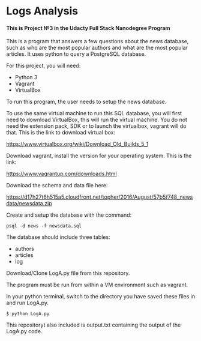 # Logs Analysis

#### This is Project №3 in the Udacty Full Stack Nanodegree Program

This is a program that answers a few questions about the news database, such as who are the most popular authors and what are the most popular articles. It uses python to query a PostgreSQL database.

For this project, you will need:
* Python 3
* Vagrant
* VirtualBox

To run this program, the user needs to setup the news database.

To use the same virtual machine to run this SQL database, you will first need to download VirtualBox, this will run the virtual machine. You do not need the extension pack, SDK or to launch the virtualbox, vagrant will do that. This is the link to download virtual box:

https://www.virtualbox.org/wiki/Download_Old_Builds_5_1

Download vagrant, install the version for your operating system. This is the link:

https://www.vagrantup.com/downloads.html

Download the schema and data file here: 

https://d17h27t6h515a5.cloudfront.net/topher/2016/August/57b5f748_newsdata/newsdata.zip

Create and setup the database with the command: 
```
psql -d news -f newsdata.sql
```
The database should include three tables:
* authors
* articles
* log

Download/Clone LogA.py file from  this repository.

The program must be run from within a VM environment such as vagrant.

In your python terminal, switch to the directory you have saved these files in and run LogA.py.

```
$ python LogA.py
```

This repositoryt also included is output.txt containing the output of the LogA.py code.

